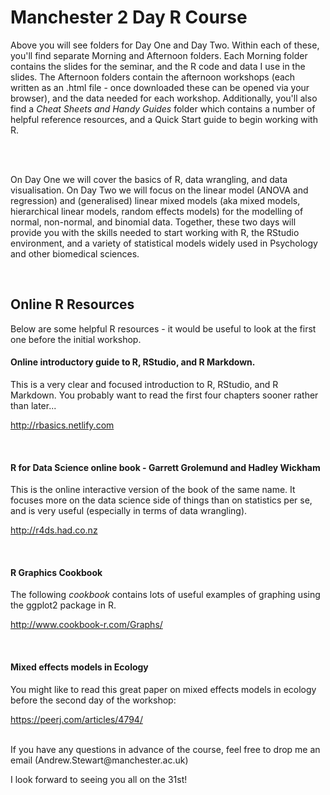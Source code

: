 # Manchester 2 Day R Course

Above you will see folders for Day One and Day Two.  Within each of these, you'll find separate Morning and Afternoon folders.  Each Morning folder contains the slides for the seminar, and the R code and data I use in the slides.  The Afternoon folders contain the afternoon workshops (each written as an .html file - once downloaded these can be opened via your browser), and the data needed for each workshop. Additionally, you'll also find a _Cheat Sheets and Handy Guides_ folder which contains a number of helpful reference resources, and a Quick Start guide to begin working with R.

<br><br>

On Day One we will cover the basics of R, data wrangling, and data visualisation. On Day Two we will focus on the linear model (ANOVA and regression) and (generalised) linear mixed models (aka mixed models, hierarchical linear models, random effects models) for the modelling of normal, non-normal, and binomial data.  Together, these two days will provide you with the skills needed to start working with R, the RStudio environment, and a variety of statistical models widely used in Psychology and other biomedical sciences.

<br>

## Online R Resources

Below are some helpful R resources - it would be useful to look at the first one before the initial workshop.
<br>

#### Online introductory guide to R, RStudio, and R Markdown.
This is a very clear and focused introduction to R, RStudio, and R Markdown.  You probably want to read the first four chapters sooner rather than later...

http://rbasics.netlify.com

<br>

#### R for Data Science online book - Garrett Grolemund and Hadley Wickham
This is the online interactive version of the book of the same name.  It focuses more on the data science side of things than on statistics per se, and is very useful (especially in terms of data wrangling).

http://r4ds.had.co.nz

<br>

#### R Graphics Cookbook
The following _cookbook_ contains lots of useful examples of graphing using the ggplot2 package in R. 

http://www.cookbook-r.com/Graphs/

<br>

#### Mixed effects models in Ecology
You might like to read this great paper on mixed effects models in ecology before the second day of the workshop:

https://peerj.com/articles/4794/

<br>
If you have any questions in advance of the course, feel free to drop me an email (Andrew.Stewart@manchester.ac.uk)

I look forward to seeing you all on the 31st!
